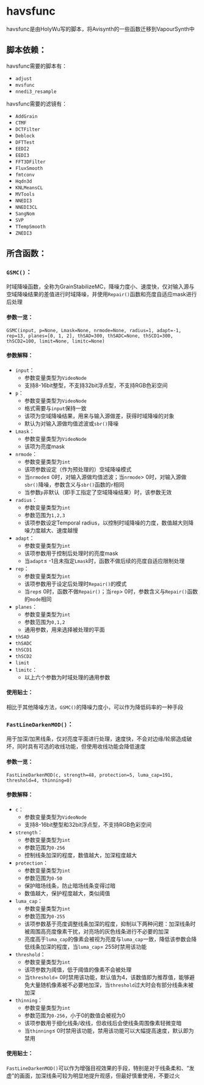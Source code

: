 # havsfunc

havsfunc是由HolyWu写的脚本，将Avisynth的一些函数迁移到VapourSynth中

## 脚本依赖：

havsfunc需要的脚本有：

* `adjust`
* `mvsfunc`
* `nnedi3_resample`

havsfunc需要的滤镜有：

* `AddGrain`
* `CTMF`
* `DCTFilter`
* `Deblock`
* `DFTTest`
* `EEDI2`
* `EEDI3`
* `FFT3DFilter`
* `FluxSmooth`
* `fmtconv`
* `Hqdn3d`
* `KNLMeansCL`
* `MVTools`
* `NNEDI3`
* `NNEDI3CL`
* `SangNom`
* `SVP`
* `TTempSmooth`
* `ZNEDI3`

## 所含函数：

### `GSMC()`：

时域降噪函数，全称为GrainStabilizeMC，降噪力度小、速度快，仅对输入源与空域降噪结果的差值进行时域降噪，并使用`Repair()`函数和亮度自适应mask进行后处理

#### 参数一览：

`GSMC(input, p=None, Lmask=None, nrmode=None, radius=1, adapt=-1, rep=13, planes=[0, 1, 2], thSAD=300, thSADC=None, thSCD1=300, thSCD2=100, limit=None, limitc=None)`

#### 参数解释：

* `input`：
  * 参数变量类型为`VideoNode`
  * 支持8-16bit整型，不支持32bit浮点型，不支持RGB色彩空间
* `p`：
  * 参数变量类型为`VideoNode`
  * 格式需要与`input`保持一致
  * 该项为空域降噪结果，用来与输入源做差，获得时域降噪的对象
  * 默认为对输入源做均值滤波或`sbr()`降噪
* `Lmask`：
  * 参数变量类型为`VideoNode`
  * 该项为亮度mask
* `nrmode`：
  * 参数变量类型为`int`
  * 该项参数设定（作为预处理的）空域降噪模式
  * 当`nrmode`≤ 0时，对输入源做均值滤波；当`nrmode`&gt; 0时，对输入源做`sbr()`降噪，参数含义与`sbr()`函数的`r`相同
  * 当参数`p`非默认（即手工指定了空域降噪结果）时，该参数无效
* `radius`：
  * 参数变量类型为`int`
  * 参数范围为`1,2,3`
  * 该项参数设定Temporal radius，以控制时域降噪的力度，数值越大则降噪力度越大、速度越慢
* `adapt`：
  * 参数变量类型为`int`
  * 该项参数用于控制后处理时的亮度mask
  * 当`adapt`≤ -1且未指定`Lmask`时，函数不做后续的亮度自适应限制处理
* `rep`：
  * 参数变量类型为`int`
  * 该项参数用于设定后处理时`Repair()`的模式
  * 当`rep`≤ 0时，函数不做`Repair()`；当`rep`&gt; 0时，参数含义与`Repair()`函数的`mode`相同
* `planes`：
  * 参数变量类型为`int`
  * 参数范围为`0,1,2`
  * 通用参数，用来选择被处理的平面
* `thSAD`
* `thSADC`
* `thSCD1`
* `thSCD2`
* `limit`
* `limitc`：
  * 以上六个参数为时域处理的通用参数

#### 使用贴士：

相比于其他降噪方法，`GSMC()`的降噪力度小，可以作为降低码率的一种手段

### `FastLineDarkenMOD()`：

用于加深/加黑线条，仅对亮度平面进行处理，速度快，不会对边缘/轮廓造成破坏，同时具有可选的收线功能，但使用收线功能会降低速度

#### 参数一览：

`FastLineDarkenMOD(c, strength=48, protection=5, luma_cap=191, threshold=4, thinning=0)`

#### 参数解释：

* `c`：
  * 参数变量类型为`VideoNode`
  * 支持8-16bit整型和32bit浮点型，不支持RGB色彩空间
* `strength`：
  * 参数变量类型为`int`
  * 参数范围为`0-256`
  * 控制线条加深的程度，数值越大，加深程度越大
* `protection`：
  * 参数变量类型为`int`
  * 参数范围为`0-50`
  * 保护暗场线条，防止暗场线条变得过暗
  * 数值越大，保护程度越大，类似阈值
* `luma_cap`：
  * 参数变量类型为`int`
  * 参数范围为`0-255`
  * 该项参数基于亮度调整线条加深的程度，抑制以下两种问题：加深线条时被周围高亮度像素干扰，对亮场的灰色线条进行不必要的加深
  * 亮度高于`luma_cap`的像素会被视为亮度与`luma_cap`一致，降低该参数会降低线条加深的程度，当`luma_cap`= 255时禁用该功能
* `threshold`：
  * 参数变量类型为`int`
  * 该项参数为阈值，低于阈值的像素不会被处理
  * 当`threshold`= 0时禁用该功能，默认值为4，该数值即为推荐值，能够避免大量随机像素被不必要地加深，当`threshold`过大时会有部分线条未被加深
* `thinning`：
  * 参数变量类型为`int`
  * 参数范围为`0-256`，小于0的数值会被视为0
  * 该项参数用于细化线条/收线，但收线后会使线条周围像素轻微变暗
  * 当`thinning`≤ 0时禁用该功能，禁用该功能可以大幅提高速度，默认即为禁用

#### 使用贴士：

`FastLineDarkenMOD()`可以作为增强目视效果的手段，特别是对于线条柔和、“发虚”的画面，加深线条可较为明显地提升观感，但最好慎重使用，不要过火

